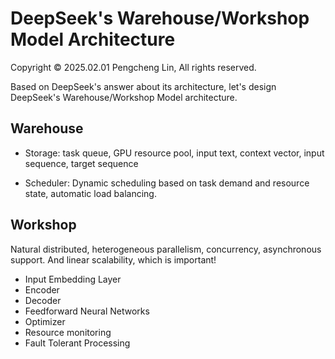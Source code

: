 # DeepSeek's Warehouse/Workshop Model Architecture

Copyright © 2025.02.01 Pengcheng Lin, All rights reserved.

Based on DeepSeek's answer about its architecture, 
let's design DeepSeek's Warehouse/Workshop Model architecture.

## Warehouse

- Storage: task queue, GPU resource pool, input text, context vector, input sequence, target sequence

- Scheduler: Dynamic scheduling based on task demand and resource state, automatic load balancing.

## Workshop

Natural distributed, heterogeneous parallelism, concurrency, asynchronous support. And linear scalability, which is important!

- Input Embedding Layer
- Encoder
- Decoder
- Feedforward Neural Networks
- Optimizer
- Resource monitoring
- Fault Tolerant Processing
  
